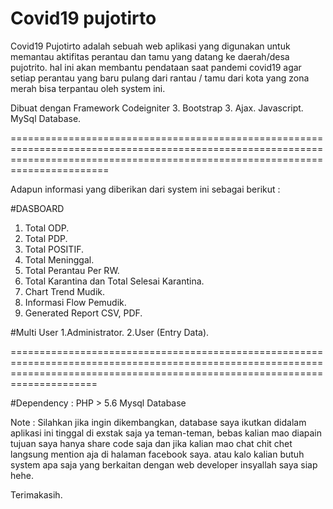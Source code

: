 # Covid19 pujotirto
Covid19 Pujotirto adalah sebuah web aplikasi yang digunakan untuk memantau aktifitas perantau dan tamu yang datang ke daerah/desa pujotrito. hal ini akan membantu pendataan saat pandemi covid19 agar setiap perantau yang baru pulang dari rantau / tamu dari kota yang zona merah bisa terpantau oleh system ini.

Dibuat dengan Framework Codeigniter 3.
Bootstrap 3.
Ajax.
Javascript.
MySql Database.

===================================================================================================================================================================================

Adapun informasi yang diberikan dari system ini sebagai berikut :

#DASBOARD
1. Total ODP.
2. Total PDP.
3. Total POSITIF.
4. Total Meninggal.
5. Total Perantau Per RW.
6. Total Karantina  dan Total Selesai Karantina.
7. Chart Trend Mudik.
8. Informasi Flow Pemudik.
9. Generated Report CSV, PDF.

#Multi User
1.Administrator.
2.User (Entry Data).

=================================================================================================================================================================================

#Dependency :
PHP > 5.6 
Mysql Database

Note :
Silahkan jika ingin dikembangkan, database saya ikutkan didalam aplikasi ini tinggal di exstak saja ya teman-teman, bebas kalian mao diapain tujuan saya hanya share code saja dan jika kalian mao chat chit chet langsung mention aja di halaman facebook saya.
atau kalo kalian butuh system apa saja yang berkaitan dengan web developer insyallah saya siap hehe.

Terimakasih.
